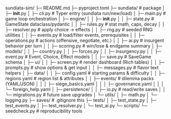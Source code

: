 sundiata-sim/
├─ README.md
├─ pyproject.toml
├─ sundiata/                     # package
│  ├─ __init__.py
│  ├─ cli.py                     # Typer entry (sundiata run/new/load)
│  ├─ main.py                    # game loop orchestration
│  ├─ engine/
│  │  ├─ __init__.py
│  │  ├─ state.py                # GameState dataclass/pydantic
│  │  ├─ rules.py                # stat math, caps, decay
│  │  ├─ resolver.py             # apply choice → effects
│  │  ├─ rng.py                  # seeded RNG utilities
│  │  ├─ events.py               # load/filter events, prerequisites
│  │  ├─ operations.py           # actions (offensive, negotiate, etc.)
│  │  ├─ ai.py                   # insurgent behavior per turn
│  │  ├─ scoring.py              # win/lose & endgame summary
│  ├─ models/
│  │  ├─ country.py
│  │  ├─ forces.py
│  │  ├─ insurgency.py
│  │  ├─ event.py                # Event, Choice, Effect models
│  │  ├─ save.py                 # SaveGame schema
│  ├─ ui/
│  │  ├─ screen.py               # render dashboard (Rich tables)
│  │  ├─ prompts.py              # show options & get input
│  │  ├─ messages.py             # flavor text helpers
│  ├─ data/
│  │  ├─ config.yaml             # starting params & difficulty
│  │  ├─ regions.yaml            # region list & attributes
│  │  ├─ events/                 # dilemma packs (YAML/JSON)
│  │  │  ├─ siege_basics.yaml
│  │  │  ├─ governance.yaml
│  │  │  └─ foreign_help.yaml
│  ├─ persistence/
│  │  ├─ io.py                   # read/write saves
│  │  └─ migrations.py           # future save upgrades
│  └─ utils/
│     ├─ math.py
│     └─ logging.py
├─ saves/                        # .gitignore this
├─ tests/
│  ├─ test_state.py
│  ├─ test_events.py
│  ├─ test_resolver.py
│  └─ test_ai.py
└─ scripts/
   └─ seedcheck.py               # reproducibility tools
